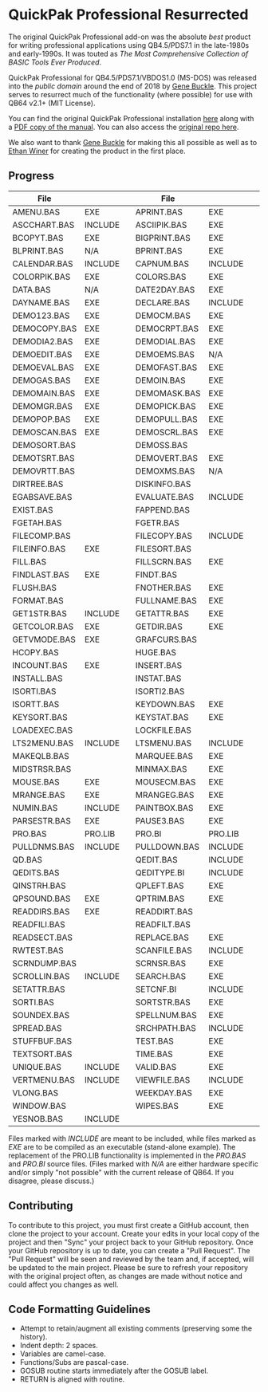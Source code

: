 # QuickPak Professional Resurrected

The original QuickPak Professional add-on was the absolute *best* product for writing professional applications using QB4.5/PDS7.1 in the late-1980s and early-1990s. It was touted as *The Most Comprehensive Collection of BASIC Tools Ever Produced*.

QuickPak Professional for QB4.5/PDS7.1/VBDOS1.0 (MS-DOS) was released into the *public domain* around the end of 2018 by [Gene Buckle](https://github.com/geneb). This project serves to resurrect much of the functionality (where possible) for use with QB64 v2.1+ (MIT License).

You can find the original QuickPak Professional installation [here](http://annex.retroarchive.org/crescent/index.html) along with a [PDF copy of the manual](http://annex.retroarchive.org/crescent/QuickPak%20Professional.pdf). You can also access the [original repo here](https://github.com/geneb/QuickPak-Pro-DOS).

We also want to thank [Gene Buckle](https://github.com/geneb) for making this all possible as well as to [Ethan Winer](http://ethanwiner.com/fullmoon.html) for creating the product in the first place.

## Progress

| File       |         |   | File       |         |   | File       |         |
| ---------- | ------- | - | ---------- | ------- | - | ---------- | ------- |
|AMENU.BAS   | EXE     |   |APRINT.BAS  | EXE     |   |APRINTT.BAS | EXE     |
|ASCCHART.BAS| INCLUDE |   |ASCIIPIK.BAS| EXE     |   |ASSEMBLY.BAS| EXE     |
|BCOPYT.BAS  | EXE     |   |BIGPRINT.BAS| EXE     |   |BITS.BAS    | EXE     |
|BLPRINT.BAS | N/A     |   |BPRINT.BAS  | EXE     |   |CALC.BAS    | INCLUDE |
|CALENDAR.BAS| INCLUDE |   |CAPNUM.BAS  | INCLUDE |   |CLEARSCR.BAS| EXE     |
|COLORPIK.BAS| EXE     |   |COLORS.BAS  | EXE     |   |COMPARE.BAS | EXE     |
|DATA.BAS    | N/A     |   |DATE2DAY.BAS| EXE     |   |DATEIN.BAS  | INCLUDE |
|DAYNAME.BAS | EXE     |   |DECLARE.BAS | INCLUDE |   |DEFCNF.BI   | INCLUDE |
|DEMO123.BAS | EXE     |   |DEMOCM.BAS  | EXE     |   |DEMOCOMP.BAS|         |
|DEMOCOPY.BAS| EXE     |   |DEMOCRPT.BAS| EXE     |   |DEMODATE.BAS| EXE     |
|DEMODIA2.BAS| EXE     |   |DEMODIAL.BAS| EXE     |   |DEMODIAP.BAS| EXE     |
|DEMOEDIT.BAS| EXE     |   |DEMOEMS.BAS | N/A     |   |DEMOEMS2.BAS| N/A     |
|DEMOEVAL.BAS| EXE     |   |DEMOFAST.BAS| EXE     |   |DEMOFC.BAS  | EXE     |
|DEMOGAS.BAS | EXE     |   |DEMOIN.BAS  | EXE     |   |DEMOLTS.BAS | EXE     |
|DEMOMAIN.BAS| EXE     |   |DEMOMASK.BAS| EXE     |   |DEMOMENU.BAS| EXE     |
|DEMOMGR.BAS | EXE     |   |DEMOPICK.BAS| EXE     |   |DEMOPLMS.BAS| EXE     |
|DEMOPOP.BAS | EXE     |   |DEMOPULL.BAS| EXE     |   |DEMORK.BAS  | EXE     |
|DEMOSCAN.BAS| EXE     |   |DEMOSCRL.BAS| EXE     |   |DEMOSECT.BAS|         |
|DEMOSORT.BAS|         |   |DEMOSS.BAS  |         |   |DEMOSTR.BAS | EXE     |
|DEMOTSRT.BAS|         |   |DEMOVERT.BAS| EXE     |   |DEMOVIEW.BAS| EXE     |
|DEMOVRTT.BAS|         |   |DEMOXMS.BAS | N/A     |   |DIALOG.BAS  | INCLUDE |
|DIRTREE.BAS |         |   |DISKINFO.BAS|         |   |EDIT.BAS    | EXE     |
|EGABSAVE.BAS|         |   |EVALUATE.BAS| INCLUDE |   |EXENAME.BAS | EXE     |
|EXIST.BAS   |         |   |FAPPEND.BAS |         |   |FASTFILE.BAS| INCLUDE |
|FGETAH.BAS  |         |   |FGETR.BAS   |         |   |FGETRT.BAS  |         |
|FILECOMP.BAS|         |   |FILECOPY.BAS| INCLUDE |   |FILECRPT.BAS| INCLUDE |
|FILEINFO.BAS| EXE     |   |FILESORT.BAS|         |   |FILEVIEW.BAS|         |
|FILL.BAS    |         |   |FILLSCRN.BAS| EXE     |   |FIND.BAS    | EXE     |
|FINDLAST.BAS| EXE     |   |FINDT.BAS   |         |   |FLINPUT.BAS | EXE     |
|FLUSH.BAS   |         |   |FNOTHER.BAS | EXE     |   |FNSPREAD.BAS| EXE     |
|FORMAT.BAS  |         |   |FULLNAME.BAS| EXE     |   |GASGAUGE.BAS| INCLUDE |
|GET1STR.BAS | INCLUDE |   |GETATTR.BAS | EXE     |   |GETCMOS.BAS |         |
|GETCOLOR.BAS| EXE     |   |GETDIR.BAS  | EXE     |   |GETEQUIP.BAS| EXE     |
|GETVMODE.BAS| EXE     |   |GRAFCURS.BAS|         |   |HAND2NAM.BAS|         |
|HCOPY.BAS   |         |   |HUGE.BAS    |         |   |IMINMAX.BAS | EXE     |
|INCOUNT.BAS | EXE     |   |INSERT.BAS  |         |   |INSERTT.BAS |         |
|INSTALL.BAS |         |   |INSTAT.BAS  |         |   |INSTRTBL.BAS|         |
|ISORTI.BAS  |         |   |ISORTI2.BAS |         |   |ISORTSTR.BAS|         |
|ISORTT.BAS  |         |   |KEYDOWN.BAS | EXE     |   |KEYS.BAS    | EXE     |
|KEYSORT.BAS |         |   |KEYSTAT.BAS | EXE     |   |LINCOUNT.BAS| EXE     |
|LOADEXEC.BAS|         |   |LOCKFILE.BAS|         |   |LONGSTR.BAS |         |
|LTS2MENU.BAS| INCLUDE |   |LTSMENU.BAS | INCLUDE |   |MAINMENU.BAS| INCLUDE |
|MAKEQLB.BAS |         |   |MARQUEE.BAS | EXE     |   |MASKIN.BAS  | INCLUDE |
|MIDSTRSR.BAS|         |   |MINMAX.BAS  | EXE     |   |MONITOR.BAS | EXE     |
|MOUSE.BAS   | EXE     |   |MOUSECM.BAS | EXE     |   |MPREST.BAS  | EXE     |
|MRANGE.BAS  | EXE     |   |MRANGEG.BAS | EXE     |   |MSGBOX.BAS  | INCLUDE |
|NUMIN.BAS   | INCLUDE |   |PAINTBOX.BAS| EXE     |   |PARSE.BAS   | EXE     |
|PARSESTR.BAS| EXE     |   |PAUSE3.BAS  | EXE     |   |PICKLIST.BAS| INCLUDE |
|PRO.BAS     | PRO.LIB |   |PRO.BI      | PRO.LIB |   |PRTSC.BAS   |         |
|PULLDNMS.BAS| INCLUDE |   |PULLDOWN.BAS| INCLUDE |   |PUTVOL.BAS  |         |
|QD.BAS      |         |   |QEDIT.BAS   | INCLUDE |   |QEDIT7.BAS  |         |
|QEDITS.BAS  |         |   |QEDITYPE.BI | INCLUDE |   |QINSTR.BAS  | EXE     |
|QINSTRH.BAS |         |   |QPLEFT.BAS  | EXE     |   |QPSOLVER.BAS| EXE     |
|QPSOUND.BAS | EXE     |   |QPTRIM.BAS  | EXE     |   |QSORT.BAS   | EXE     |
|READDIRS.BAS| EXE     |   |READDIRT.BAS|         |   |READFILE.BAS| EXE     |
|READFILI.BAS|         |   |READFILT.BAS|         |   |READFILX.BAS|         |
|READSECT.BAS|         |   |REPLACE.BAS | EXE     |   |RPTKEY.BAS  |         |
|RWTEST.BAS  |         |   |SCANFILE.BAS| INCLUDE |   |SCIFORM.BAS | EXE     |
|SCRNDUMP.BAS|         |   |SCRNSR.BAS  | EXE     |   |SCROLL.BAS  | EXE     |
|SCROLLIN.BAS| INCLUDE |   |SEARCH.BAS  | EXE     |   |SEQUENCE.BAS| EXE     |
|SETATTR.BAS |         |   |SETCNF.BI   | INCLUDE |   |SHIFT.BAS   | EXE     |
|SORTI.BAS   |         |   |SORTSTR.BAS | EXE     |   |SORTT.BAS   |         |
|SOUNDEX.BAS |         |   |SPELLNUM.BAS| EXE     |   |SPLITNAM.BAS| EXE     |
|SPREAD.BAS  |         |   |SRCHPATH.BAS| INCLUDE |   |STRREST.BAS | INCLUDE |
|STUFFBUF.BAS|         |   |TEST.BAS    | EXE     |   |TEXTIN.BAS  | INCLUDE |
|TEXTSORT.BAS|         |   |TIME.BAS    | EXE     |   |TRANSLAT.BAS| EXE     |
|UNIQUE.BAS  | INCLUDE |   |VALID.BAS   | EXE     |   |VERTMENT.BAS|         |
|VERTMENU.BAS| INCLUDE |   |VIEWFILE.BAS| INCLUDE |   |VIRTUAL.BAS |         |
|VLONG.BAS   |         |   |WEEKDAY.BAS | EXE     |   |WINDOMGR.BAS| INCLUDE |
|WINDOW.BAS  |         |   |WIPES.BAS   | EXE     |   |WORDWRAP.BAS| EXE     |
|YESNOB.BAS  | INCLUDE |   |            |         |   |            |         |

Files marked with *INCLUDE* are meant to be included, while files marked as *EXE* are to be compiled as an executable (stand-alone example). The replacement of the PRO.LIB functionality is implemented in the *PRO.BAS* and *PRO.BI* source files. (Files marked with *N/A* are either hardware specific and/or simply "not possible" with the current release of QB64. If you disagree, please discuss.)

## Contributing

To contribute to this project, you must first create a GitHub account, then clone the project to your account. Create your edits in your local copy of the project and then "Sync" your project back to your GitHub repository. Once your GitHub repository is up to date, you can create a "Pull Request". The "Pull Request" will be seen and reviewed by the team and, if accepted, will be updated to the main project. Please be sure to refresh your repository with the original project often, as changes are made without notice and could affect you changes as well.

## Code Formatting Guidelines

- Attempt to retain/augment all existing comments (preserving some the history).
- Indent depth: 2 spaces.
- Variables are camel-case.
- Functions/Subs are pascal-case.
- GOSUB routine starts immediately after the GOSUB label.
- RETURN is aligned with routine.
